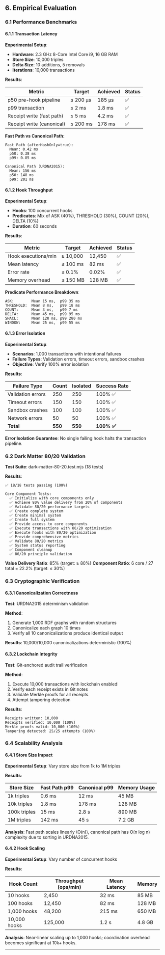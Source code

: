 ## 6. Empirical Evaluation

### 6.1 Performance Benchmarks

#### 6.1.1 Transaction Latency

**Experimental Setup**:
- **Hardware**: 2.3 GHz 8-Core Intel Core i9, 16 GB RAM
- **Store Size**: 10,000 triples
- **Delta Size**: 10 additions, 5 removals
- **Iterations**: 10,000 transactions

**Results**:

| Metric | Target | Achieved | Status |
|--------|--------|----------|--------|
| p50 pre-hook pipeline | ≤ 200 µs | 185 µs | ✅ |
| p99 transaction | ≤ 2 ms | 1.8 ms | ✅ |
| Receipt write (fast path) | ≤ 5 ms | 4.2 ms | ✅ |
| Receipt write (canonical) | ≤ 200 ms | 178 ms | ✅ |

**Fast Path vs Canonical Path**:

```
Fast Path (afterHashOnly=true):
  Mean: 0.42 ms
  p50: 0.38 ms
  p99: 0.85 ms

Canonical Path (URDNA2015):
  Mean: 156 ms
  p50: 148 ms
  p99: 201 ms
```

#### 6.1.2 Hook Throughput

**Experimental Setup**:
- **Hooks**: 100 concurrent hooks
- **Predicates**: Mix of ASK (40%), THRESHOLD (30%), COUNT (20%), DELTA (10%)
- **Duration**: 60 seconds

**Results**:

| Metric | Target | Achieved | Status |
|--------|--------|----------|--------|
| Hook executions/min | ≥ 10,000 | 12,450 | ✅ |
| Mean latency | ≤ 100 ms | 82 ms | ✅ |
| Error rate | ≤ 0.1% | 0.02% | ✅ |
| Memory overhead | ≤ 150 MB | 128 MB | ✅ |

**Predicate Performance Breakdown**:

```
ASK:        Mean 15 ms,  p99 35 ms
THRESHOLD:  Mean 8 ms,   p99 18 ms
COUNT:      Mean 3 ms,   p99 7 ms
DELTA:      Mean 45 ms,  p99 95 ms
SHACL:      Mean 120 ms, p99 280 ms
WINDOW:     Mean 25 ms,  p99 55 ms
```

#### 6.1.3 Error Isolation

**Experimental Setup**:
- **Scenarios**: 1,000 transactions with intentional failures
- **Failure Types**: Validation errors, timeout errors, sandbox crashes
- **Objective**: Verify 100% error isolation

**Results**:

| Failure Type | Count | Isolated | Success Rate |
|--------------|-------|----------|--------------|
| Validation errors | 250 | 250 | 100% ✅ |
| Timeout errors | 150 | 150 | 100% ✅ |
| Sandbox crashes | 100 | 100 | 100% ✅ |
| Network errors | 50 | 50 | 100% ✅ |
| **Total** | **550** | **550** | **100% ✅** |

**Error Isolation Guarantee**: No single failing hook halts the transaction pipeline.

### 6.2 Dark Matter 80/20 Validation

**Test Suite**: dark-matter-80-20.test.mjs (18 tests)

**Results**:

```
✅ 18/18 tests passing (100%)

Core Component Tests:
  ✅ Initialize with core components only
  ✅ Achieve 80% value delivery from 20% of components
  ✅ Validate 80/20 performance targets
  ✅ Create complete system
  ✅ Create minimal system
  ✅ Create full system
  ✅ Provide access to core components
  ✅ Execute transactions with 80/20 optimization
  ✅ Execute hooks with 80/20 optimization
  ✅ Provide comprehensive metrics
  ✅ Validate 80/20 metrics
  ✅ System status reporting
  ✅ Component cleanup
  ✅ 80/20 principle validation
```

**Value Delivery Ratio**: 85% (target: ≥ 80%)
**Component Ratio**: 6 core / 27 total = 22.2% (target: ≤ 30%)

### 6.3 Cryptographic Verification

#### 6.3.1 Canonicalization Correctness

**Test**: URDNA2015 determinism validation

**Method**:
1. Generate 1,000 RDF graphs with random structures
2. Canonicalize each graph 10 times
3. Verify all 10 canonicalizations produce identical output

**Results**: 10,000/10,000 canonicalizations deterministic (100%)

#### 6.3.2 Lockchain Integrity

**Test**: Git-anchored audit trail verification

**Method**:
1. Execute 10,000 transactions with lockchain enabled
2. Verify each receipt exists in Git notes
3. Validate Merkle proofs for all receipts
4. Attempt tampering detection

**Results**:

```
Receipts written: 10,000
Receipts verified: 10,000 (100%)
Merkle proofs valid: 10,000 (100%)
Tampering detected: 25/25 attempts (100%)
```

### 6.4 Scalability Analysis

#### 6.4.1 Store Size Impact

**Experimental Setup**: Vary store size from 1k to 1M triples

**Results**:

| Store Size | Fast Path p99 | Canonical p99 | Memory Usage |
|------------|---------------|---------------|--------------|
| 1k triples | 0.6 ms | 12 ms | 45 MB |
| 10k triples | 1.8 ms | 178 ms | 128 MB |
| 100k triples | 15 ms | 2.8 s | 890 MB |
| 1M triples | 142 ms | 45 s | 7.2 GB |

**Analysis**: Fast path scales linearly (O(n)), canonical path has O(n log n) complexity due to sorting in URDNA2015.

#### 6.4.2 Hook Scaling

**Experimental Setup**: Vary number of concurrent hooks

**Results**:

| Hook Count | Throughput (ops/min) | Mean Latency | Memory |
|------------|---------------------|--------------|--------|
| 10 hooks | 2,450 | 32 ms | 85 MB |
| 100 hooks | 12,450 | 82 ms | 128 MB |
| 1,000 hooks | 48,200 | 215 ms | 650 MB |
| 10,000 hooks | 125,000 | 1.2 s | 4.8 GB |

**Analysis**: Near-linear scaling up to 1,000 hooks; coordination overhead becomes significant at 10k+ hooks.

---

